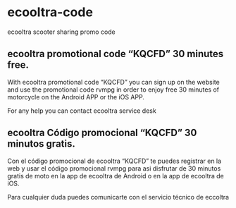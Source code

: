 # ecooltra-code
ecooltra scooter sharing promo code


## ecooltra promotional code “KQCFD” 30 minutes free.

With ecooltra promotional code “KQCFD” you can sign up on the website and use the promotional code rvmpg in order to enjoy free 30 minutes of motorcycle on the Android APP or the iOS APP.

For any help you can contact ecooltra service desk

## ecooltra Código promocional “KQCFD” 30 minutos gratis.

Con el código promocional de ecooltra “KQCFD” te puedes registrar en la web y usar el código promocional rvmpg para asi disfrutar de 30 minutos gratis de moto en la app de ecooltra de Android o en la app de ecooltra de iOS.

Para cualquier duda puedes comunicarte con el servicio técnico de eccoltra
